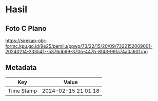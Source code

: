 # Hasil

## Foto C Plano

https://sirekap-obj-formc.kpu.go.id/9e25/pemilu/ppwp/73/22/15/20/09/7322152009001-20240214-233541--5376db99-3705-447b-8f43-99fa74a0a60f.jpg


## Metadata

| Key        | Value               |
| ---------- | ------------------- |
| Time Stamp | 2024-02-15 21:01:18 |



